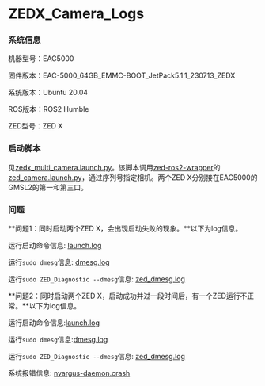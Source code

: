# ZEDX_Camera_Logs

### 系统信息

机器型号：EAC5000

固件版本：EAC-5000_64GB_EMMC-BOOT_JetPack5.1.1_230713_ZEDX

系统版本：Ubuntu 20.04

ROS版本：ROS2 Humble

ZED型号：ZED X

### 启动脚本

见[zedx_multi_camera.launch.py](./zedx_multi_camera.launch.py)。该脚本调用[zed-ros2-wrapper](https://github.com/stereolabs/zed-ros2-wrapper)的[zed_camera.launch.py](https://github.com/stereolabs/zed-ros2-wrapper/blob/master/zed_wrapper/launch/zed_camera.launch.py)，通过序列号指定相机。两个ZED X分别接在EAC5000的GMSL2的第一和第三口。

### 问题

**问题1：同时启动两个ZED X，会出现启动失败的现象。**以下为log信息。

运行启动命令信息: [launch.log](./logs/20240304/launch.log)

运行`sudo dmesg`信息: [dmesg.log](./logs/20240304/dmesg.log)

运行`sudo ZED_Diagnostic --dmesg`信息: [zed_dmesg.log](./logs/20240304/zed_dmesg.log)



**问题2：同时启动两个ZED X，启动成功并过一段时间后，有一个ZED运行不正常。**以下为log信息。

运行启动命令信息:[launch.log](./logs/20240305/launch.log)

运行`sudo dmesg`信息:[dmesg.log](./logs/20240305/dmesg.log)

运行`sudo ZED_Diagnostic --dmesg`信息: [zed_dmesg.log](./logs/20240305/zed_dmesg.log)

系统报错信息: [nvargus-daemon.crash](./logs/20240305/_usr_sbin_nvargus-daemon.0.crash)

